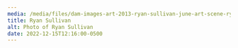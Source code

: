 ```yaml
---
media: /media/files/dam-images-art-2013-ryan-sullivan-june-art-scene-ryan-sullivan-article-01-ryan-sullivan-maccarone-gallery-new-york-city.webp
title: Ryan Sullivan
alt: Photo of Ryan Sullivan
date: 2022-12-15T12:16:00-0500
---
```

